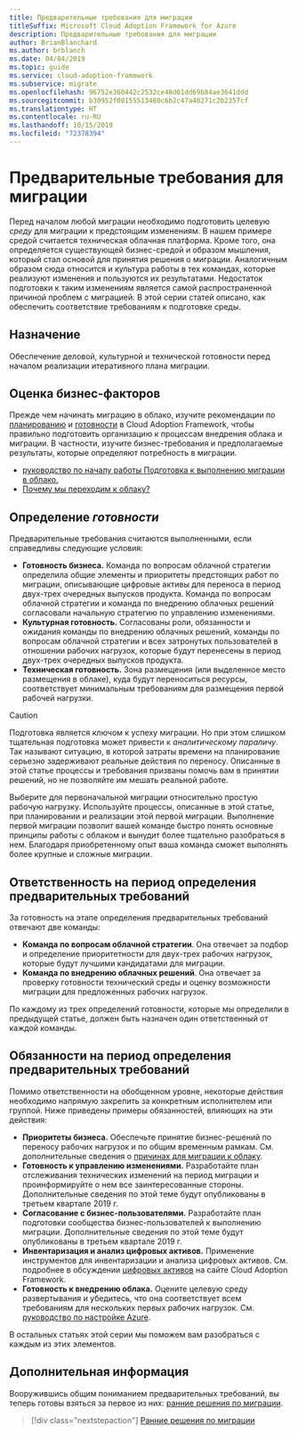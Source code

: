 ```yaml
---
title: Предварительные требования для миграции
titleSuffix: Microsoft Cloud Adoption Framework for Azure
description: Предварительные требования для миграции
author: BrianBlanchard
ms.author: brblanch
ms.date: 04/04/2019
ms.topic: guide
ms.service: cloud-adoption-framework
ms.subservice: migrate
ms.openlocfilehash: 96752e360442c2532ce48d61dd69b84ae3641ddd
ms.sourcegitcommit: b30952f08155513480c6b2c47a40271c2b2357cf
ms.translationtype: HT
ms.contentlocale: ru-RU
ms.lasthandoff: 10/15/2019
ms.locfileid: "72378394"
---
```

# <a name="prerequisites-for-migration"></a>Предварительные требования для миграции

Перед началом любой миграции необходимо подготовить целевую _среду_ для миграции к предстоящим изменениям. В нашем примере средой считается техническая облачная платформа. Кроме того, она определяется существующей бизнес-средой и образом мышления, который стал основой для принятия решения о миграции. Аналогичным образом сюда относится и культура работы в тех командах, которые реализуют изменения и пользуются их результатами. Недостаток подготовки к таким изменениям является самой распространенной причиной проблем с миграцией. В этой серии статей описано, как обеспечить соответствие требованиям к подготовке среды.

## <a name="objective"></a>Назначение

Обеспечение деловой, культурной и технической готовности перед началом реализации итеративного плана миграции.

## <a name="review-business-drivers"></a>Оценка бизнес-факторов

Прежде чем начинать миграцию в облако, изучите рекомендации по [планированию](../../../strategy/index.md) и [готовности](../../../ready/index.md) в Cloud Adoption Framework, чтобы правильно подготовить организацию к процессам внедрения облака и миграции. В частности, изучите бизнес-требования и предполагаемые результаты, которые определяют потребность в миграции.

- [руководство по началу работы Подготовка к выполнению миграции в облако.](../../../getting-started/migrate.md)
- [Почему мы переходим к облаку?](../../../strategy/motivations.md)

## <a name="definition-of-done"></a>Определение *готовности*

Предварительные требования считаются выполненными, если справедливы следующие условия:

- **Готовность бизнеса.** Команда по вопросам облачной стратегии определила общие элементы и приоритеты предстоящих работ по миграции, описывающие цифровые активы для переноса в период двух-трех очередных выпусков продукта. Команда по вопросам облачной стратегии и команда по внедрению облачных решений согласовали начальную стратегию по управлению изменениями.
- **Культурная готовность.** Согласованы роли, обязанности и ожидания команды по внедрению облачных решений, команды по вопросам облачной стратегии и всех затронутых пользователей в отношении рабочих нагрузок, которые будут перенесены в период двух-трех очередных выпусков продукта.
- **Техническая готовность.** Зона размещения (или выделенное место размещения в облаке), куда будут переноситься ресурсы, соответствует минимальным требованиям для размещения первой рабочей нагрузки.

> [!CAUTION]
> Подготовка является ключом к успеху миграции. Но при этом слишком тщательная подготовка может привести к *аналитическому параличу*. Так называют ситуацию, в которой затраты времени на планирование серьезно задерживают реальные действия по переносу. Описанные в этой статье процессы и требования призваны помочь вам в принятии решений, но не позволяйте им мешать реальной работе.
>
> Выберите для первоначальной миграции относительно простую рабочую нагрузку. Используйте процессы, описанные в этой статье, при планировании и реализации этой первой миграции. Выполнение первой миграции позволит вашей команде быстро понять основные принципы работы с облаком и вынудит более тщательно разобраться в нем. Благодаря приобретенному опыт ваша команда сможет выполнять более крупные и сложные миграции.

## <a name="accountability-during-prerequisites"></a>Ответственность на период определения предварительных требований

За готовность на этапе определения предварительных требований отвечают две команды:

- **Команда по вопросам облачной стратегии**. Она отвечает за подбор и определение приоритетности для двух-трех рабочих нагрузок, которые будут лучшими кандидатами для миграции.
- **Команда по внедрению облачных решений**. Она отвечает за проверку готовности технический среды и оценку возможности миграции для предложенных рабочих нагрузок.

По каждому из трех определений готовности, которые мы определили в предыдущей статье, должен быть назначен один ответственный от каждой команды.

## <a name="responsibilities-during-prerequisites"></a>Обязанности на период определения предварительных требований

Помимо ответственности на обобщенном уровне, некоторые действия необходимо напрямую закрепить за конкретным исполнителем или группой. Ниже приведены примеры обязанностей, влияющих на эти действия:

- **Приоритеты бизнеса.** Обеспечьте принятие бизнес-решений по переносу рабочих нагрузок и по общим временным рамкам. См. дополнительные сведения о [причинах для миграции к облаку](../../../strategy/motivations.md).
- **Готовность к управлению изменениями.** Разработайте план отслеживания технических изменений на период миграции и проинформируйте о нем все заинтересованные стороны. Дополнительные сведения по этой теме будут опубликованы в третьем квартале 2019 г.
- **Согласование с бизнес-пользователями.** Разработайте план подготовки сообщества бизнес-пользователей к выполнению миграции. Дополнительные сведения по этой теме будут опубликованы в третьем квартале 2019 г.
- **Инвентаризация и анализ цифровых активов.** Применение инструментов для инвентаризации и анализа цифровых активов. См. подробнее в обсуждении [цифровых активов](../../../digital-estate/index.md) на сайте Cloud Adoption Framework.
- **Готовность к внедрению облака.** Оцените целевую среду развертывания и убедитесь, что она соответствует всем требованиям для нескольких первых рабочих нагрузок. См. [руководство по настройке Azure](../../../ready/azure-setup-guide/index.md).

В остальных статьях этой серии мы поможем вам разобраться с каждым из этих элементов.

## <a name="next-steps"></a>Дополнительная информация

Вооружившись общим пониманием предварительных требований, вы теперь готовы взяться за первое из них: [ранние решения по миграции](./decisions.md).

> [!div class="nextstepaction"]
> [Ранние решения по миграции](./decisions.md)
